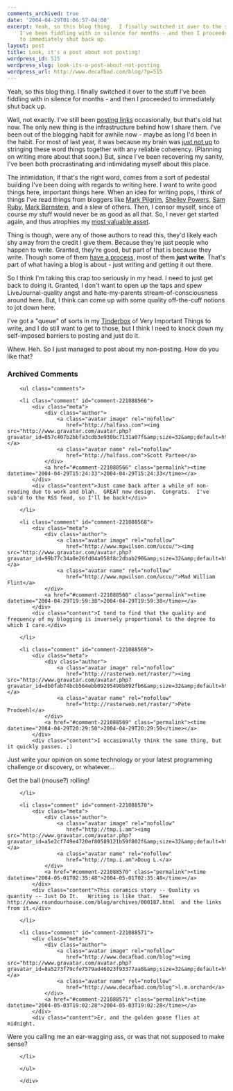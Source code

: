 ```yaml
---
comments_archived: true
date: '2004-04-29T01:06:57-04:00'
excerpt: Yeah, so this blog thing.  I finally switched it over to the stuff
    I've been fiddling with in silence for months - and then I proceeded
    to immediately shut back up.
layout: post
title: Look, it's a post about not posting!
wordpress_id: 515
wordpress_slug: look-its-a-post-about-not-posting
wordpress_url: http://www.decafbad.com/blog/?p=515
---
```

Yeah, so this blog thing.  I finally switched it over to the stuff I've been fiddling with in silence for months - and then I proceeded to immediately shut back up.

Well, not exactly.  I've still been [posting links][links] occasionally, but that's old hat now.  The only new thing is the infrastructure behind how I share them.  I've been out of the blogging habit for awhile now - maybe as long I'd been in the habit.  For most of last year, it was because my brain was [just not up][apnea] to stringing these word things together with any reliable coherency.  (Planning on writing more about that soon.)  But, since I've been recovering my sanity, I've been both procrastinating and intimidating myself about this place.

The intimidation, if that's the right word, comes from a sort of pedestal building I've been doing with regards to writing here.  I want to write good things here, important things here.  When an idea for writing pops, I think of things I've read things from bloggers like [Mark Pilgrim][mark], [Shelley Powers][shelley], [Sam Ruby][sam], [Mark Bernstein][markb], and a slew of others.  Then, I censor myself, since of course *my* stuff would never be as good as all that.  So, I never get started again, and thus atrophies my [most valuable asset][asset].

Thing is though, were any of those authors to read this, they'd likely each shy away from the credit I give them.  Because they're just people who happen to write.  Granted, they're good, but part of that is because they write.  Though some of them [have a process][process], most of them **just write**.  That's part of what having a blog is about - just writing and getting it out there.

So I think I'm taking this crap too seriously in my head.  I need to just get back to doing it.  Granted, I don't want to open up the taps and spew LiveJournal-quality angst and hate-my-parents stream-of-consciousness around here.  But, I think can come up with some quality off-the-cuff notions to jot down here.

I've got a "queue" of sorts in my [Tinderbox][tinderbox] of Very Important Things to write, and I do still want to get to those, but I think I need to knock down my self-imposed barriers to posting and just do it. 

Whew.  Heh.  So I just managed to post about my non-posting.  How do you like that?

[links]: http://www.decafbad.com/links/
[apnea]: http://www.decafbad.com/blog/2003/07/23/sleep_apnea
[mark]: http://www.diveintomark.org
[sam]: http://www.intertwingly.com
[markb]: http://www.markbernstein.org/
[shelley]: http://weblog.burningbird.net/
[asset]: http://diveintomark.org/archives/2004/03/20/assets
[process]: http://www.randsinrepose.com/archives/2004/02/19/weblog_writing.html
[tinderbox]: http://www.eastgate.com/Tinderbox/

<div id="comments" class="comments archived-comments">
            <h3>Archived Comments</h3>
            
        <ul class="comments">
            
        <li class="comment" id="comment-221088566">
            <div class="meta">
                <div class="author">
                    <a class="avatar image" rel="nofollow" 
                       href="http://halfass.com"><img src="http://www.gravatar.com/avatar.php?gravatar_id=057c407b2bbfa3cdb3e930bc7131a07f&amp;size=32&amp;default=http://mediacdn.disqus.com/1320279820/images/noavatar32.png"/></a>
                    <a class="avatar name" rel="nofollow" 
                       href="http://halfass.com">Scott Partee</a>
                </div>
                <a href="#comment-221088566" class="permalink"><time datetime="2004-04-29T15:24:33">2004-04-29T15:24:33</time></a>
            </div>
            <div class="content">Just came back after a while of non-reading due to work and blah.  GREAT new design.  Congrats.  I've sub'd to the RSS feed, so I'll be back!</div>
            
        </li>
    
        <li class="comment" id="comment-221088568">
            <div class="meta">
                <div class="author">
                    <a class="avatar image" rel="nofollow" 
                       href="http://www.mpwilson.com/uccu/"><img src="http://www.gravatar.com/avatar.php?gravatar_id=99b77c34a0e26fd04a058f8c2dbab290&amp;size=32&amp;default=http://mediacdn.disqus.com/1320279820/images/noavatar32.png"/></a>
                    <a class="avatar name" rel="nofollow" 
                       href="http://www.mpwilson.com/uccu/">Mad William Flint</a>
                </div>
                <a href="#comment-221088568" class="permalink"><time datetime="2004-04-29T19:59:38">2004-04-29T19:59:38</time></a>
            </div>
            <div class="content">I tend to find that the quality and frequency of my blogging is inversely proportional to the degree to which I care.</div>
            
        </li>
    
        <li class="comment" id="comment-221088569">
            <div class="meta">
                <div class="author">
                    <a class="avatar image" rel="nofollow" 
                       href="http://rasterweb.net/raster/"><img src="http://www.gravatar.com/avatar.php?gravatar_id=db0fab74bcb564ebb09295498b892fb6&amp;size=32&amp;default=http://mediacdn.disqus.com/1320279820/images/noavatar32.png"/></a>
                    <a class="avatar name" rel="nofollow" 
                       href="http://rasterweb.net/raster/">Pete Prodoehl</a>
                </div>
                <a href="#comment-221088569" class="permalink"><time datetime="2004-04-29T20:29:50">2004-04-29T20:29:50</time></a>
            </div>
            <div class="content">I occasionally think the same thing, but it quickly passes. ;) 

Just write your opinion on some technology or your latest programming challenge or discovery, or whatever... 

Get the ball (mouse?) rolling!</div>
            
        </li>
    
        <li class="comment" id="comment-221088570">
            <div class="meta">
                <div class="author">
                    <a class="avatar image" rel="nofollow" 
                       href="http://tmp.i.am"><img src="http://www.gravatar.com/avatar.php?gravatar_id=a5e2cf749e4720ef80589121b59f802f&amp;size=32&amp;default=http://mediacdn.disqus.com/1320279820/images/noavatar32.png"/></a>
                    <a class="avatar name" rel="nofollow" 
                       href="http://tmp.i.am">Doug L.</a>
                </div>
                <a href="#comment-221088570" class="permalink"><time datetime="2004-05-01T02:35:48">2004-05-01T02:35:48</time></a>
            </div>
            <div class="content">This ceramics story -- Quality vs quantity -- Just Do It.   Writing is like that.  See http://www.roundourhouse.com/blog/archives/000187.html  and the links from it.</div>
            
        </li>
    
        <li class="comment" id="comment-221088571">
            <div class="meta">
                <div class="author">
                    <a class="avatar image" rel="nofollow" 
                       href="http://www.decafbad.com/blog"><img src="http://www.gravatar.com/avatar.php?gravatar_id=8a5273f79cfe7579ad46023f93377aa8&amp;size=32&amp;default=http://mediacdn.disqus.com/1320279820/images/noavatar32.png"/></a>
                    <a class="avatar name" rel="nofollow" 
                       href="http://www.decafbad.com/blog">l.m.orchard</a>
                </div>
                <a href="#comment-221088571" class="permalink"><time datetime="2004-05-03T19:02:28">2004-05-03T19:02:28</time></a>
            </div>
            <div class="content">Er, and the golden goose flies at midnight.

Were you calling me an ear-wagging ass, or was that not supposed to make sense?</div>
            
        </li>
    
        </ul>
    
        </div>
    